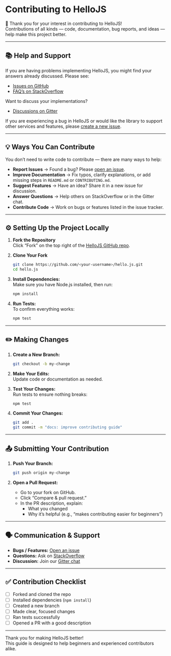 # Contributing to HelloJS

🎉 Thank you for your interest in contributing to HelloJS!  
Contributions of all kinds — code, documentation, bug reports, and ideas — help make this project better.

---

## 📚 Help and Support

If you are having problems implementing HelloJS, you might find your answers already discussed. Please see:

- [Issues on GitHub](https://github.com/MrSwitch/hello.js/issues)  
- [FAQ’s on StackOverflow](http://stackoverflow.com/questions/tagged/hello.js)  

Want to discuss your implementations?

- [Discussions on Gitter](https://gitter.im/MrSwitch/hello.js)  

If you are experiencing a bug in HelloJS or would like the library to support other services and features, please [create a new issue](https://github.com/MrSwitch/hello.js/issues/new).

---

## 💡 Ways You Can Contribute

You don’t need to write code to contribute — there are many ways to help:

- **Report Issues** → Found a bug? Please [open an issue](https://github.com/MrSwitch/hello.js/issues/new).
- **Improve Documentation** → Fix typos, clarify explanations, or add missing steps in `README.md` or `CONTRIBUTING.md`.
- **Suggest Features** → Have an idea? Share it in a new issue for discussion.
- **Answer Questions** → Help others on StackOverflow or in the Gitter chat.
- **Contribute Code** → Work on bugs or features listed in the issue tracker.

---

## ⚙️ Setting Up the Project Locally

1. **Fork the Repository**  
   Click “Fork” on the top right of the [HelloJS GitHub repo](https://github.com/MrSwitch/hello.js).

2. **Clone Your Fork**  
   ```bash
   git clone https://github.com/<your-username>/hello.js.git
   cd hello.js
    ```

3. **Install Dependencies:**  
   Make sure you have Node.js installed, then run:
   ```sh
   npm install
   ```

4. **Run Tests:**  
   To confirm everything works:
   ```sh
   npm test
   ```

---

## ✏️ Making Changes

1. **Create a New Branch:**
   ```sh
   git checkout -b my-change
   ```

2. **Make Your Edits:**  
   Update code or documentation as needed.

3. **Test Your Changes:**  
   Run tests to ensure nothing breaks:
   ```sh
   npm test
   ```

4. **Commit Your Changes:**
   ```sh
   git add .
   git commit -m "docs: improve contributing guide"
   ```

---

## 📤 Submitting Your Contribution

1. **Push Your Branch:**
   ```sh
   git push origin my-change
   ```

2. **Open a Pull Request:**  
   - Go to your fork on GitHub.
   - Click “Compare & pull request.”
   - In the PR description, explain:
     - What you changed
     - Why it’s helpful (e.g., “makes contributing easier for beginners”)

---

## 🗣️ Communication & Support

- **Bugs / Features:** [Open an issue](https://github.com/MrSwitch/hello.js/issues/new)
- **Questions:** Ask on [StackOverflow](https://stackoverflow.com/questions/tagged/hello.js)
- **Discussion:** Join our [Gitter chat](https://gitter.im/MrSwitch/hello.js)

---

## ✅ Contribution Checklist

- [ ] Forked and cloned the repo
- [ ] Installed dependencies (`npm install`)
- [ ] Created a new branch
- [ ] Made clear, focused changes
- [ ] Ran tests successfully
- [ ] Opened a PR with a good description

---

Thank you for making HelloJS better!  
This guide is designed to help beginners and experienced contributors alike.